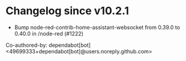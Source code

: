 # Changelog since v10.2.1
- Bump node-red-contrib-home-assistant-websocket from 0.39.0 to 0.40.0 in /node-red (#1222)

Co-authored-by: dependabot[bot] <49699333+dependabot[bot]@users.noreply.github.com> 
